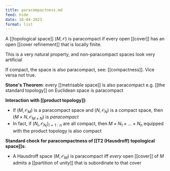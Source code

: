 ```yaml
---
title: paracompactness.md
feed: hide
date: 16-04-2023
format: list
---
```



A [[topological space]] $(M, \mathcal O)$ is paracompact if every open [[cover]] has an open [[cover refinement]] that is locally finite.

This is a very natural property, and non-paracompact spaces look very artificial

If compact, the space is also paracompact, see: [[compactness]]. Vice versa not true.

**Stone's Theorem**: every [[metrisable space]] is also paracompact
e.g. [[the standard topology]] on Euclidean space is paracompact

**Interaction with [[product topology]]:**
- If $(M, \mathcal O_M)$ is a paracompact space and $(N, \mathcal O_N)$ is a compact space, then $(M\times N, \mathcal O_{M\times N})$ is *paracompact*
- In fact, if $(N_i, \mathcal O_{N_i})_{i=1:n}$ are all compact, then $M\times N_1 \times ... \times N_n$ equipped with the product topology is also compact

**Standard check for paracompactness of [[T2 (Hausdroff) topological space]]s**:
- A Hausdroff space $(M, \mathcal O_M)$ is paracompact iff *every* open [[cover]] of $M$ admits a [[partition of unity]] that is subordinate to that cover

